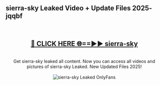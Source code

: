 <h2>sierra-sky Leaked Video + Update Files 2025- jqqbf</h2>
<br>
<div align="center">
<h2><a href="https://libra.edu.pl?sierra-sky" rel="nofollow">🔴 CLICK HERE 🌐==►► sierra-sky</a></h2>
<br>
Get sierra-sky leaked all content. Now you can access all videos and pictures of sierra-sky Leaked. New Updated Files 2025!
<br>
<br>
<a href="https://libra.edu.pl?sierra-sky" rel="nofollow" data-target="animated-image.originalLink"><img src="https://i.ibb.co.com/WyWwxjT/player-gif2.gif" alt="sierra-sky Leaked OnlyFans" style="max-width: 100%; display: inline-block;" data-target="animated-image.originalImage"></a>
</div>
<br>